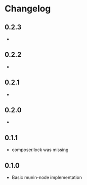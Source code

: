 # Changelog #

## 0.2.3 ##
- 

## 0.2.2 ##
- 

## 0.2.1 ##
- 

## 0.2.0 ##
- 

## 0.1.1 ##
- composer.lock was missing

## 0.1.0 ##
- Basic munin-node implementation
